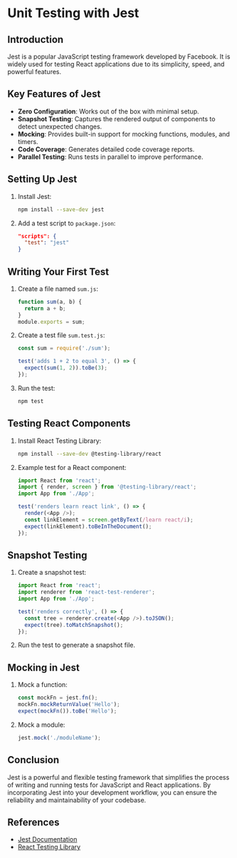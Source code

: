 # Unit Testing with Jest

## Introduction

Jest is a popular JavaScript testing framework developed by Facebook. It is widely used for testing React applications due to its simplicity, speed, and powerful features.

## Key Features of Jest

- **Zero Configuration**: Works out of the box with minimal setup.
- **Snapshot Testing**: Captures the rendered output of components to detect unexpected changes.
- **Mocking**: Provides built-in support for mocking functions, modules, and timers.
- **Code Coverage**: Generates detailed code coverage reports.
- **Parallel Testing**: Runs tests in parallel to improve performance.

## Setting Up Jest

1. Install Jest:

    ```bash
    npm install --save-dev jest
    ```

2. Add a test script to `package.json`:

    ```json
    "scripts": {
      "test": "jest"
    }
    ```

## Writing Your First Test

1. Create a file named `sum.js`:

    ```javascript
    function sum(a, b) {
      return a + b;
    }
    module.exports = sum;
    ```

2. Create a test file `sum.test.js`:

    ```javascript
    const sum = require('./sum');

    test('adds 1 + 2 to equal 3', () => {
      expect(sum(1, 2)).toBe(3);
    });
    ```

3. Run the test:

    ```bash
    npm test
    ```

## Testing React Components

1. Install React Testing Library:

    ```bash
    npm install --save-dev @testing-library/react
    ```

2. Example test for a React component:

    ```javascript
    import React from 'react';
    import { render, screen } from '@testing-library/react';
    import App from './App';

    test('renders learn react link', () => {
      render(<App />);
      const linkElement = screen.getByText(/learn react/i);
      expect(linkElement).toBeInTheDocument();
    });
    ```

## Snapshot Testing

1. Create a snapshot test:

    ```javascript
    import React from 'react';
    import renderer from 'react-test-renderer';
    import App from './App';

    test('renders correctly', () => {
      const tree = renderer.create(<App />).toJSON();
      expect(tree).toMatchSnapshot();
    });
    ```

2. Run the test to generate a snapshot file.

## Mocking in Jest

1. Mock a function:

    ```javascript
    const mockFn = jest.fn();
    mockFn.mockReturnValue('Hello');
    expect(mockFn()).toBe('Hello');
    ```

2. Mock a module:

    ```javascript
    jest.mock('./moduleName');
    ```

## Conclusion

Jest is a powerful and flexible testing framework that simplifies the process of writing and running tests for JavaScript and React applications. By incorporating Jest into your development workflow, you can ensure the reliability and maintainability of your codebase.

## References

- [Jest Documentation](https://jestjs.io/)
- [React Testing Library](https://testing-library.com/docs/react-testing-library/intro/)
